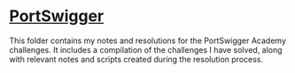 # [PortSwigger](https://portswigger.net/web-security) 
This folder contains my notes and resolutions for the PortSwigger Academy challenges. It includes a compilation of the challenges I have solved, along with relevant notes and scripts created during the resolution process.


